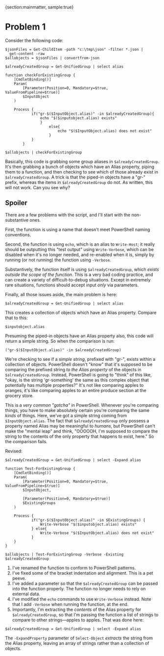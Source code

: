 {section:mainmatter, sample:true}
# Problem 1
Consider the following code:

```
$jsonFiles = Get-ChildItem -path "c:\tmp\json" -filter *.json | 
  get-content -raw
$allobjects = $jsonFiles | convertfrom-json

$alreadyCreatedGroup = Get-UnifiedGroup | select alias

function checkForExistingGroup {
    [CmdletBinding()]
    Param(
        [Parameter(Position=0, Mandatory=$true, ValueFromPipeline=$true)]
        $InputObject
    )

    Process {
            if("gr-$($InputObject.alias)" -in $alreadyCreatedGroup){
                echo "$($inputobject.alias) exists"
                } 
                    else{
                        echo "$($InputObject.alias) does not exist"
                    }
            }
        }

$allobjects | checkForExistingGroup
```

Basically, this code is grabbing some group aliases in `$alreadyCreatedGroup`. It's then grabbing a bunch of objects which have an Alias property, piping them to a function, and then checking to see which of those already exist in `$alreadyCreatedGroup`. A trick is that the piped-in objects have a "gr-" prefix, whereas the items in `$alreadyCreatedGroup` do not. As written, this will not work. Can you see why?

## Spoiler
There are a few problems with the script, and I'll start with the non-substantive ones.

First, the function is using a name that doesn't meet PowerShell naming conventions.

Second, the function is using `echo`, which is an alias to `Write-Host`; it really should be outputting this "test output" using `Write-Verbose`, which can be disabled when it's no longer needed, and re-enabled when it is, simply by running (or not running) the function using `-Verbose`. 

Substantively, the function itself is using `$alreadyCreatedGroup`, which _exists outside the scope of the function_. This is a very bad coding practice, and can create a variety of difficult-to-debug situations. Except in extremely rare situations, functions should accept input _only_ via parameters.

Finally, all those issues aside, the main problem is here:

```
$alreadyCreatedGroup = Get-UnifiedGroup | select alias
```

This creates a collection of objects which have an Alias property. Compare that to this:

```
$inputobject.alias
```

Presuming the piped-in objects have an Alias property also, this code will return a simple string. So when the comparison is run:

```
("gr-$($InputObject.alias)" -in $alreadyCreatedGroup)
```

We're checking to see if a _simple string_, prefixed with "gr-", exists within a collection of objects. PowerShell doesn't "know" that it's supposed to be comparing the prefixed string _to the Alias property_ of the objects in `$alreadyCreatedGroup`. Instead, PowerShell is going to "think" of this like, "okay, is the string 'gr-something' the same as this complex object that potentially has multiple properties?" It's not like comparing apples to oranges, it's like comparing apples to an entire produce section at the grocery store.

This is a _very common "gotcha"_ in PowerShell. Whenever you're comparing things, you have to make absolutely certain you're comparing the same _kinds_ of things. Here, we've got a simple string coming from `$InputObject.alias`. The fact that `$alreadyCreatedGroup` only possess a property named Alias may be meaningful to _humans_, but PowerShell can't make the "mental leap" and think, "OOOOOH, I'm supposed to compare the string to the contents of the only property that happens to exist, here." So the comparison fails.

Revised:

```
$alreadyCreatedGroup = Get-UnifiedGroup | select -Expand alias

function Test-ForExistingGroup {
    [CmdletBinding()]
    Param(
        [Parameter(Position=0, Mandatory=$true, ValueFromPipeline=$true)]
        $InputObject,

        [Parameter(Position=0, Mandatory=$true)]
        $ExistingGroups
    )

    Process {
            if("gr-$($InputObject.alias)" -in $ExistingGroups) {
                Write-Verbose "$($inputobject.alias) exists"  
            } else{
                Write-Verbose "$($InputObject.alias) does not exist"
            }
    }
}

$allobjects | Test-ForExistingGroup -Verbose -Existing $alreadyCreatedGroup
```

1. I've renamed the function to conform to PowerShell patterns.
2. I've fixed some of the bracket indentation and alignment. This is a pet peeve.
3. I've added a parameter so that the `$alreadyCreatedGroup` can be passed into the function properly. The function no longer needs to rely on external data.
4. I've modified the `echo` commands to use `Write-Verbose` instead. Note that I add `-Verbose` when running the function, at the end.
5. Importantly, I'm extracting the _contents_ of the Alias property for `$alreadyCreatedGroup`, so that I'm passing the function a list of strings to compare to other strings—apples to apples. That was done here:

```
$alreadyCreatedGroup = Get-UnifiedGroup | select -Expand alias
```

The `-ExpandProperty` parameter of `Select-Object` _extracts_ the string from the Alias property, leaving an array of strings rather than a collection of objects.


